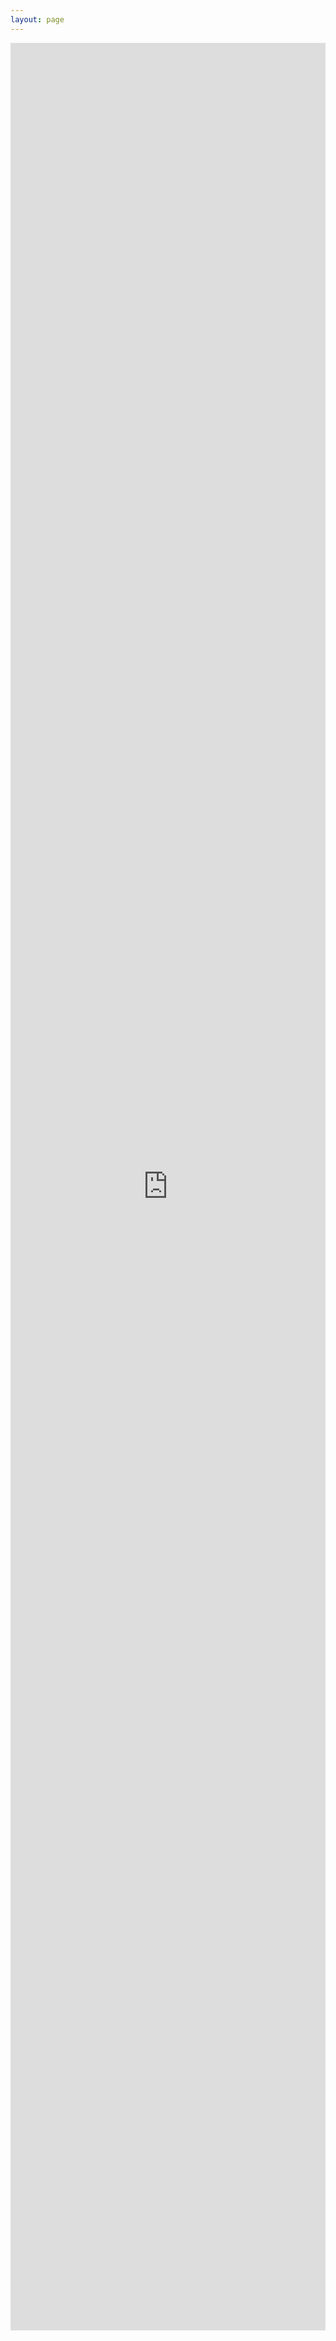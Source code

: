 ```yaml
---
layout: page
---
```

<style>
    iframe {
        width: 100%; /* 100%视窗宽度 */
        height: 91.5vh; /* 100%视窗高度 */
        border: none; /* 去除iframe边框 */
    }
</style>

<iframe src="https://pdf-viewer-livid.vercel.app/web/viewer.html" frameborder="0"></iframe>